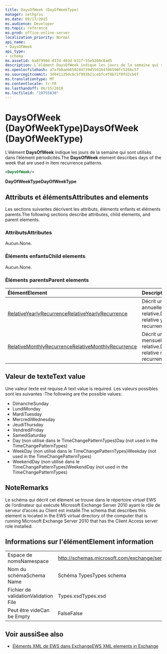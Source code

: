 ```yaml
---
title: DaysOfWeek (DayOfWeekType)
manager: sethgros
ms.date: 09/17/2015
ms.audience: Developer
ms.topic: reference
ms.prod: office-online-server
localization_priority: Normal
api_name:
- DaysOfWeek
api_type:
- schema
ms.assetid: ba8f990d-d37d-403d-b31f-55e5208c8ad5
description: L’élément DaysOfWeek indique les jours de la semaine qui sont utilisés dans l’élément périodicités.
ms.openlocfilehash: a7afb0aeb650284739d559164f06590fc5266c57
ms.sourcegitcommit: 34041125dc8c5f993b21cebfc4f8b72f0fd2cb6f
ms.translationtype: MT
ms.contentlocale: fr-FR
ms.lasthandoff: 06/15/2018
ms.locfileid: "19755830"
---
```

# <a name="daysofweek-dayofweektype"></a><span data-ttu-id="c250d-103">DaysOfWeek (DayOfWeekType)</span><span class="sxs-lookup"><span data-stu-id="c250d-103">DaysOfWeek (DayOfWeekType)</span></span>

<span data-ttu-id="c250d-104">L’élément **DaysOfWeek** indique les jours de la semaine qui sont utilisés dans l’élément périodicités.</span><span class="sxs-lookup"><span data-stu-id="c250d-104">The **DaysOfWeek** element describes days of the week that are used in item recurrence patterns.</span></span> 
  
```xml
<DaysOfWeek/>
```

<span data-ttu-id="c250d-105">**DayOfWeekType**</span><span class="sxs-lookup"><span data-stu-id="c250d-105">**DayOfWeekType**</span></span>

## <a name="attributes-and-elements"></a><span data-ttu-id="c250d-106">Attributs et éléments</span><span class="sxs-lookup"><span data-stu-id="c250d-106">Attributes and elements</span></span>

<span data-ttu-id="c250d-107">Les sections suivantes décrivent les attributs, éléments enfants et éléments parents.</span><span class="sxs-lookup"><span data-stu-id="c250d-107">The following sections describe attributes, child elements, and parent elements.</span></span>
  
### <a name="attributes"></a><span data-ttu-id="c250d-108">Attributs</span><span class="sxs-lookup"><span data-stu-id="c250d-108">Attributes</span></span>

<span data-ttu-id="c250d-109">Aucun.</span><span class="sxs-lookup"><span data-stu-id="c250d-109">None.</span></span>
  
### <a name="child-elements"></a><span data-ttu-id="c250d-110">Éléments enfants</span><span class="sxs-lookup"><span data-stu-id="c250d-110">Child elements</span></span>

<span data-ttu-id="c250d-111">Aucun.</span><span class="sxs-lookup"><span data-stu-id="c250d-111">None.</span></span>
  
### <a name="parent-elements"></a><span data-ttu-id="c250d-112">Éléments parents</span><span class="sxs-lookup"><span data-stu-id="c250d-112">Parent elements</span></span>

|<span data-ttu-id="c250d-113">**Élément**</span><span class="sxs-lookup"><span data-stu-id="c250d-113">**Element**</span></span>|<span data-ttu-id="c250d-114">**Description**</span><span class="sxs-lookup"><span data-stu-id="c250d-114">**Description**</span></span>|
|:-----|:-----|
|[<span data-ttu-id="c250d-115">RelativeYearlyRecurrence</span><span class="sxs-lookup"><span data-stu-id="c250d-115">RelativeYearlyRecurrence</span></span>](relativeyearlyrecurrence.md) <br/> |<span data-ttu-id="c250d-116">Décrit une périodicité annuelle relative.</span><span class="sxs-lookup"><span data-stu-id="c250d-116">Describes a relative yearly recurrence pattern.</span></span>  <br/> |
|[<span data-ttu-id="c250d-117">RelativeMonthlyRecurrence</span><span class="sxs-lookup"><span data-stu-id="c250d-117">RelativeMonthlyRecurrence</span></span>](relativemonthlyrecurrence.md) <br/> |<span data-ttu-id="c250d-118">Décrit une périodicité mensuelle relative.</span><span class="sxs-lookup"><span data-stu-id="c250d-118">Describes a relative monthly recurrence pattern.</span></span>  <br/> |
   
## <a name="text-value"></a><span data-ttu-id="c250d-119">Valeur de texte</span><span class="sxs-lookup"><span data-stu-id="c250d-119">Text value</span></span>

<span data-ttu-id="c250d-120">Une valeur texte est requise.</span><span class="sxs-lookup"><span data-stu-id="c250d-120">A text value is required.</span></span> <span data-ttu-id="c250d-121">Les valeurs possibles sont les suivantes :</span><span class="sxs-lookup"><span data-stu-id="c250d-121">The following are the possible values:</span></span>
  
- <span data-ttu-id="c250d-122">Dimanche</span><span class="sxs-lookup"><span data-stu-id="c250d-122">Sunday</span></span>    
- <span data-ttu-id="c250d-123">Lundi</span><span class="sxs-lookup"><span data-stu-id="c250d-123">Monday</span></span>    
- <span data-ttu-id="c250d-124">Mardi</span><span class="sxs-lookup"><span data-stu-id="c250d-124">Tuesday</span></span>   
- <span data-ttu-id="c250d-125">Mercredi</span><span class="sxs-lookup"><span data-stu-id="c250d-125">Wednesday</span></span>    
- <span data-ttu-id="c250d-126">Jeudi</span><span class="sxs-lookup"><span data-stu-id="c250d-126">Thursday</span></span>    
- <span data-ttu-id="c250d-127">Vendredi</span><span class="sxs-lookup"><span data-stu-id="c250d-127">Friday</span></span>    
- <span data-ttu-id="c250d-128">Samedi</span><span class="sxs-lookup"><span data-stu-id="c250d-128">Saturday</span></span>    
- <span data-ttu-id="c250d-129">Day (non utilisé dans le TimeChangePatternTypes)</span><span class="sxs-lookup"><span data-stu-id="c250d-129">Day (not used in the TimeChangePatternTypes)</span></span>    
- <span data-ttu-id="c250d-130">WeekDay (non utilisé dans le TimeChangePatternTypes)</span><span class="sxs-lookup"><span data-stu-id="c250d-130">Weekday (not used in the TimeChangePatternTypes)</span></span>    
- <span data-ttu-id="c250d-131">WeekendDay (non utilisé dans le TimeChangePatternTypes)</span><span class="sxs-lookup"><span data-stu-id="c250d-131">WeekendDay (not used in the TimeChangePatternTypes)</span></span>
    
## <a name="remarks"></a><span data-ttu-id="c250d-132">Note</span><span class="sxs-lookup"><span data-stu-id="c250d-132">Remarks</span></span>

<span data-ttu-id="c250d-133">Le schéma qui décrit cet élément se trouve dans le répertoire virtuel EWS de l’ordinateur qui exécute Microsoft Exchange Server 2010 ayant le rôle de serveur d’accès au Client est installé.</span><span class="sxs-lookup"><span data-stu-id="c250d-133">The schema that describes this element is located in the EWS virtual directory of the computer that is running Microsoft Exchange Server 2010 that has the Client Access server role installed.</span></span>
  
## <a name="element-information"></a><span data-ttu-id="c250d-134">Informations sur l'élément</span><span class="sxs-lookup"><span data-stu-id="c250d-134">Element information</span></span>

|||
|:-----|:-----|
|<span data-ttu-id="c250d-135">Espace de noms</span><span class="sxs-lookup"><span data-stu-id="c250d-135">Namespace</span></span>  <br/> |http://schemas.microsoft.com/exchange/services/2006/types  <br/> |
|<span data-ttu-id="c250d-136">Nom du schéma</span><span class="sxs-lookup"><span data-stu-id="c250d-136">Schema Name</span></span>  <br/> |<span data-ttu-id="c250d-137">Schéma Types</span><span class="sxs-lookup"><span data-stu-id="c250d-137">Types schema</span></span>  <br/> |
|<span data-ttu-id="c250d-138">Fichier de validation</span><span class="sxs-lookup"><span data-stu-id="c250d-138">Validation File</span></span>  <br/> |<span data-ttu-id="c250d-139">Types.xsd</span><span class="sxs-lookup"><span data-stu-id="c250d-139">Types.xsd</span></span>  <br/> |
|<span data-ttu-id="c250d-140">Peut être vide</span><span class="sxs-lookup"><span data-stu-id="c250d-140">Can be Empty</span></span>  <br/> |<span data-ttu-id="c250d-141">False</span><span class="sxs-lookup"><span data-stu-id="c250d-141">False</span></span>  <br/> |
   
## <a name="see-also"></a><span data-ttu-id="c250d-142">Voir aussi</span><span class="sxs-lookup"><span data-stu-id="c250d-142">See also</span></span>

- [<span data-ttu-id="c250d-143">Éléments XML de EWS dans Exchange</span><span class="sxs-lookup"><span data-stu-id="c250d-143">EWS XML elements in Exchange</span></span>](ews-xml-elements-in-exchange.md)

